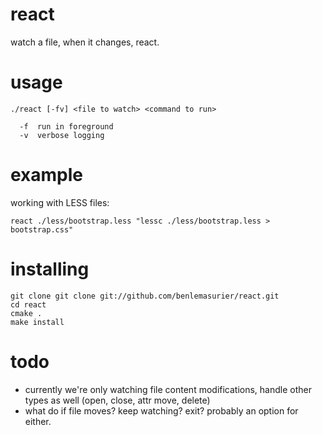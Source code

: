 react
=====

watch a file, when it changes, react.

usage
=====
    ./react [-fv] <file to watch> <command to run>
    
      -f  run in foreground
      -v  verbose logging


example
=======

working with LESS files:

    react ./less/bootstrap.less "lessc ./less/bootstrap.less > bootstrap.css"


installing
==========

    git clone git clone git://github.com/benlemasurier/react.git
    cd react
    cmake .
    make install

todo
====

* currently we're only watching file content modifications, handle other types as well (open, close, attr move, delete)
* what do if file moves? keep watching? exit? probably an option for either.

